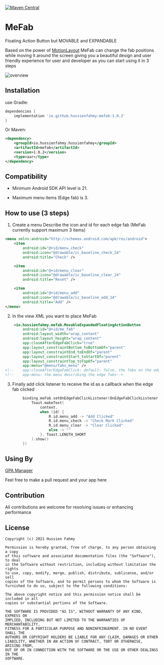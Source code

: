 [![Maven Central](https://img.shields.io/maven-central/v/io.github.hussienfahmy/mefab.svg?label=Maven%20Central)](https://search.maven.org/search?q=g:%22io.github.hussienfahmy%22%20AND%20a:%22mefab%22)

MeFab
=====

Floating Action Button but MOVABLE and EXPANDABLE

Based on the power
of [MotionLayout](https://developer.android.com/training/constraint-layout/motionlayout) MeFab can
change the fab positions while moving it around the screen giving you a beautiful design and user
friendly experience for user and developer as you can start using it in 3 steps

![overview](images/overview.gif)

Installation
--------
use Gradle:

```gradle
dependencies {
    implementation 'io.github.hussienfahmy:mefab:1.0.2'
}
```

Or Maven:

```xml
<dependency>
    <groupId>io.hussienfahmy.hussienfahmy</groupId>
    <artifactId>mefab</artifactId>
    <version>1.0.2</version>
    <type>aar</type>
</dependency>
```

Compatibility
-------------
 - Minimum Android SDK API level is 21.

 - Maximum menu items (Edge fab) is 3.

 How to use (3 steps)
-------------
1. Create a menu Describe the icon and id for each edge fab (MeFab currently support maximum 3 items)

```xml
<menu xmlns:android="http://schemas.android.com/apk/res/android">
    <item
        android:id="@+id/menu_check"
        android:icon="@drawable/ic_baseline_check_24"
        android:title="Check" />

    <item
        android:id="@+id/menu_clear"
        android:icon="@drawable/ic_baseline_clear_24"
        android:title="Reset" />

    <item
        android:id="@+id/menu_add"
        android:icon="@drawable/ic_baseline_add_24"
        android:title="Add" />
</menu>
```

2. In the view XML you want to place MeFab

```xml
    <io.hussienfahmy.mefab.MovableExpandedFloatingActionButton
        android:id="@+id/me_fab"
        android:layout_width="wrap_content"
        android:layout_height="wrap_content"
        app:closeAfterEdgeFabClick="true"
        app:layout_constraintBottom_toBottomOf="parent"
        app:layout_constraintEnd_toEndOf="parent"
        app:layout_constraintStart_toStartOf="parent"
        app:layout_constraintTop_toTopOf="parent"
        app:menu="@menu/fabs_menu" />
<!--    app:closeAfterEdgeFabClick: default: false, the fabs on the edge return to center when one of them clicked-->
<!--    app:menu: the menu describing the edge fabs-->
```

3. Finally add click listener to receive the id as a callback when the edge fab clicked

```kotlin
        binding.meFab.setOnEdgeFabClickListener(OnEdgeFabClickListener { id ->
            Toast.makeText(
                context,
                when (id) {
                    R.id.menu_add -> "Add Clicked"
                    R.id.menu_check -> "Check Mark Clicked"
                    R.id.menu_clear -> "Clear Clicked"
                    else -> ""
                }, Toast.LENGTH_SHORT
            ).show()
        })
```

Using By
--------
[GPA Manager](https://play.google.com/store/apps/details?id=com.hussienFahmy.myGpaManager)

Feel free to make a pull request and your app here

Contribution
--------
All contributions are welcome for resolving issues or enhancing performance

License
--------

    Copyright (c) 2021 Hussien Fahmy

    Permission is hereby granted, free of charge, to any person obtaining a copy
    of this software and associated documentation files (the "Software"), to deal
    in the Software without restriction, including without limitation the rights
    to use, copy, modify, merge, publish, distribute, sublicense, and/or sell
    copies of the Software, and to permit persons to whom the Software is
    furnished to do so, subject to the following conditions:

    The above copyright notice and this permission notice shall be included in all
    copies or substantial portions of the Software.

    THE SOFTWARE IS PROVIDED "AS IS", WITHOUT WARRANTY OF ANY KIND, EXPRESS OR
    IMPLIED, INCLUDING BUT NOT LIMITED TO THE WARRANTIES OF MERCHANTABILITY,
    FITNESS FOR A PARTICULAR PURPOSE AND NONINFRINGEMENT. IN NO EVENT SHALL THE
    AUTHORS OR COPYRIGHT HOLDERS BE LIABLE FOR ANY CLAIM, DAMAGES OR OTHER
    LIABILITY, WHETHER IN AN ACTION OF CONTRACT, TORT OR OTHERWISE, ARISING FROM,
    OUT OF OR IN CONNECTION WITH THE SOFTWARE OR THE USE OR OTHER DEALINGS IN THE
    SOFTWARE.
